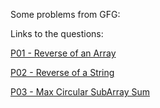 Some problems from GFG:

Links to the questions:

[P01 - Reverse of an Array](https://www.geeksforgeeks.org/write-a-program-to-reverse-an-array-or-string/)

[P02 - Reverse of a String](https://practice.geeksforgeeks.org/problems/reverse-a-string/1)

[P03 - Max Circular SubArray Sum](https://practice.geeksforgeeks.org/problems/max-circular-subarray-sum-1587115620/1)


